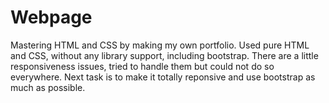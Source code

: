 # Webpage
Mastering HTML and CSS by making my own portfolio. Used pure HTML and CSS, without any library support, including bootstrap. There are a little responsiveness issues, tried to handle them but could not do so everywhere.
Next task is to make it totally reponsive and use bootstrap as much as possible.
